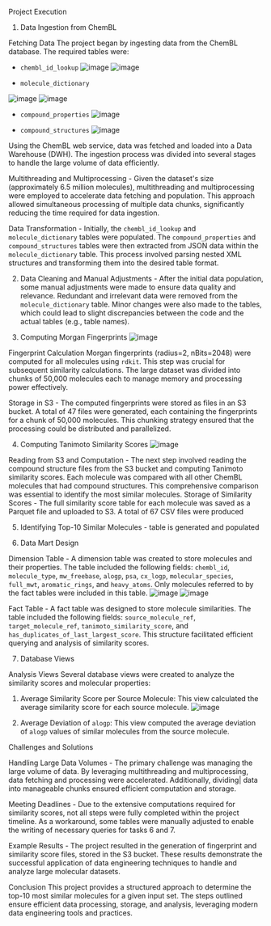Project Execution

1. Data Ingestion from ChemBL

Fetching Data
The project began by ingesting data from the ChemBL database. The required tables were:
- `chembl_id_lookup`
 ![image](https://github.com/NinoBendianishvili/Quantori_Project/assets/102155590/d80a1b64-9114-4985-b0f7-e7740a92e686)
![image](https://github.com/NinoBendianishvili/Quantori_Project/assets/102155590/c36a5245-607c-443f-be16-95dda5afa45e)

 
- `molecule_dictionary`
 
 ![image](https://github.com/NinoBendianishvili/Quantori_Project/assets/102155590/63611c1f-8ac0-4b6a-ba0a-ca33832d7f67)
![image](https://github.com/NinoBendianishvili/Quantori_Project/assets/102155590/2ab74001-cafb-4cdc-892d-f6e85795532f)

- `compound_properties`
 ![image](https://github.com/NinoBendianishvili/Quantori_Project/assets/102155590/26f1059a-ad27-407c-87fe-d24937188f72)

- `compound_structures`
 ![image](https://github.com/NinoBendianishvili/Quantori_Project/assets/102155590/484c9c80-6043-42b7-8ec6-d648b36ed549)

Using the ChemBL web service, data was fetched and loaded into a Data Warehouse (DWH). 
The ingestion process was divided into several stages to handle the large volume of data efficiently.

Multithreading and Multiprocessing - Given the dataset's size (approximately 6.5 million molecules), 
multithreading and multiprocessing were employed to accelerate data fetching and population. 
This approach allowed simultaneous processing of multiple data chunks, significantly reducing
the time required for data ingestion.

Data Transformation - Initially, the `chembl_id_lookup` and `molecule_dictionary` tables were populated. 
The `compound_properties` and `compound_structures` tables were then extracted from JSON data within the 
`molecule_dictionary` table. This process involved parsing nested XML structures and transforming them 
into the desired table format.

2. Data Cleaning and Manual Adjustments - After the initial data population, some manual adjustments were 
made to ensure data quality and relevance. Redundant and irrelevant data were removed from the 
`molecule_dictionary` table. Minor changes were also made to the tables, which could lead to slight 
discrepancies between the code and the actual tables (e.g., table names).

3. Computing Morgan Fingerprints
 ![image](https://github.com/NinoBendianishvili/Quantori_Project/assets/102155590/6df3d85d-27a0-48aa-b742-970b6aee9318)

Fingerprint Calculation
Morgan fingerprints (radius=2, nBits=2048) were computed for all molecules using `rdkit`. 
This step was crucial for subsequent similarity calculations. The large dataset was divided into 
chunks of 50,000 molecules each to manage memory and processing power effectively.

Storage in S3 - The computed fingerprints were stored as files in an S3 bucket. 
A total of 47 files were generated, each containing the fingerprints for a chunk of 50,000 molecules. 
This chunking strategy ensured that the processing could be distributed and parallelized.

4. Computing Tanimoto Similarity Scores
 ![image](https://github.com/NinoBendianishvili/Quantori_Project/assets/102155590/fee3406b-d119-41f1-9bf4-58a91fbe7cad)

Reading from S3 and Computation - The next step involved reading the compound structure files from 
the S3 bucket and computing Tanimoto similarity scores. Each molecule was compared with all other ChemBL 
molecules that had compound structures. This comprehensive comparison was essential to identify the most 
similar molecules.
Storage of Similarity Scores - The full similarity score table for each molecule was saved as a Parquet 
file and uploaded to S3.  A total of 67 CSV files were produced

5. Identifying Top-10 Similar Molecules - table is generated and populated

6. Data Mart Design

Dimension Table - A dimension table was created to store molecules and their properties. 
The table included the following fields: `chembl_id`, `molecule_type`, `mw_freebase`, `alogp`, `psa`, 
`cx_logp`, `molecular_species`, `full_mwt`, `aromatic_rings`, and `heavy_atoms`. 
Only molecules referred to by the fact tables were included in this table.
![image](https://github.com/NinoBendianishvili/Quantori_Project/assets/102155590/0b07695e-55e9-4ac8-8f15-86e011832290)
![image](https://github.com/NinoBendianishvili/Quantori_Project/assets/102155590/dc39aef4-6f8c-4b7d-a285-a7ef5c31d8b7)

Fact Table - A fact table was designed to store molecule similarities. The table included the following fields: 
`source_molecule_ref`, `target_molecule_ref`, `tanimoto_similarity_score`, and `has_duplicates_of_last_largest_score`. 
This structure facilitated efficient querying and analysis of similarity scores.

7. Database Views

Analysis Views
Several database views were created to analyze the similarity scores and molecular properties:

1. Average Similarity Score per Source Molecule: This view calculated the average similarity score for each source molecule.
   ![image](https://github.com/NinoBendianishvili/Quantori_Project/assets/102155590/9818188d-9816-4bd7-9540-06f17af01f94)

3. Average Deviation of `alogp`: This view computed the average deviation of `alogp` values of similar molecules from the source molecule.

Challenges and Solutions

Handling Large Data Volumes - The primary challenge was managing the large volume of data. By leveraging 
multithreading and multiprocessing, data fetching and processing were accelerated. Additionally, dividing|
data into manageable chunks ensured efficient computation and storage.

Meeting Deadlines - Due to the extensive computations required for similarity scores, not all steps were 
fully completed within the project timeline. As a workaround, some tables were manually adjusted to enable 
the writing of necessary queries for tasks 6 and 7.

Example Results - The project resulted in the generation of fingerprint and similarity score files, 
stored in the S3 bucket.
These results demonstrate the successful application of data engineering techniques to handle and analyze 
large molecular datasets.

Conclusion
This project provides a structured approach to determine the top-10 most similar molecules for a given input set.
The steps outlined ensure efficient data processing, storage, and analysis, leveraging modern data engineering 
tools and practices.

